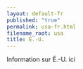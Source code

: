```yaml
---
layout: default-fr
published: "true"
permalink: usa-fr.html
filename_root: usa
title: É.-U.
---
```


Information sur É.-U. ici
